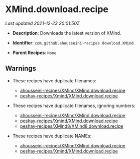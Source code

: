 # XMind.download.recipe

_Last updated 2021-12-23 20:01:50Z_

- **Description**: Downloads the latest version of XMind.

- **Identifier**: `com.github.ahousseini-recipes.download.XMind`

- **Parent Recipes**: `None`


## Warnings

- These recipes have duplicate filenames:
    - [ahousseini-recipes/XMind/XMind.download.recipe](/autopkg-dupe-tracker/ahousseini-recipes/XMind/XMind.download.recipe)
    - [peshay-recipes/Xmind/XMind.download.recipe](/autopkg-dupe-tracker/peshay-recipes/Xmind/XMind.download.recipe)

- These recipes have duplicate filenames, ignoring numbers:
    - [ahousseini-recipes/XMind/XMind.download.recipe](/autopkg-dupe-tracker/ahousseini-recipes/XMind/XMind.download.recipe)
    - [peshay-recipes/Xmind/XMind.download.recipe](/autopkg-dupe-tracker/peshay-recipes/Xmind/XMind.download.recipe)
    - [peshay-recipes/XMind8/XMind8.download.recipe](/autopkg-dupe-tracker/peshay-recipes/XMind8/XMind8.download.recipe)

- These recipes have duplicate NAMEs:
    - [ahousseini-recipes/XMind/XMind.download.recipe](/autopkg-dupe-tracker/ahousseini-recipes/XMind/XMind.download.recipe)
    - [peshay-recipes/Xmind/XMind.download.recipe](/autopkg-dupe-tracker/peshay-recipes/Xmind/XMind.download.recipe)